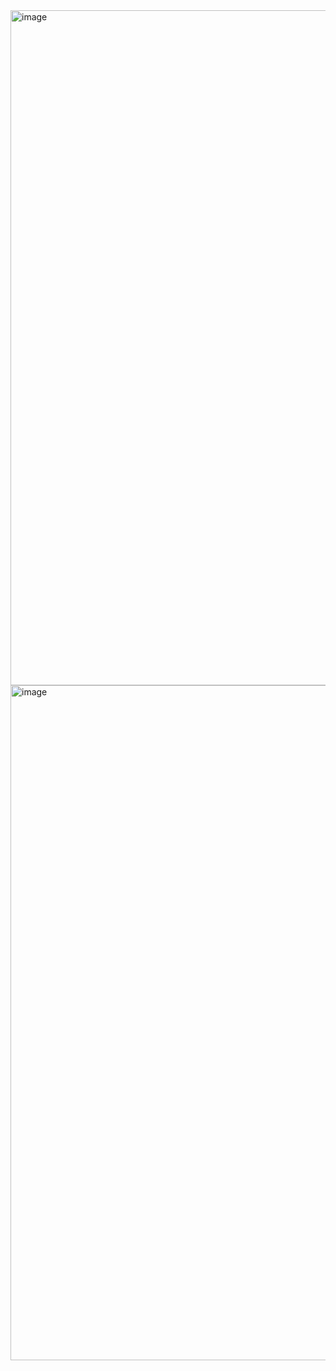 <img width="1920" height="1080" alt="image" src="https://github.com/user-attachments/assets/f51b0834-5209-44d7-9349-4c628a2fe67e" />

<img width="1920" height="1080" alt="image" src="https://github.com/user-attachments/assets/22527214-dd43-4bc4-927c-8053d84f4425" />

